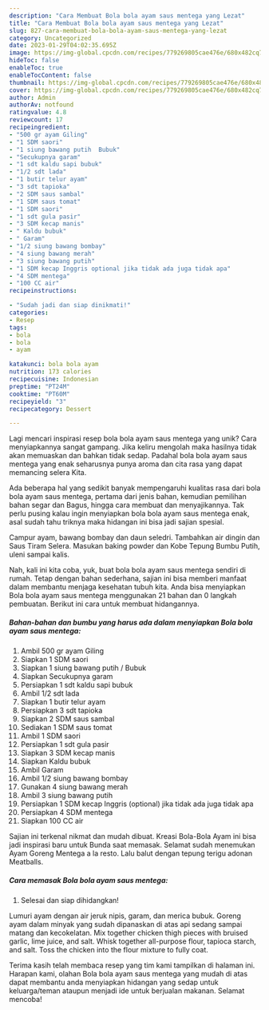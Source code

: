 ```yaml
---
description: "Cara Membuat Bola bola ayam saus mentega yang Lezat"
title: "Cara Membuat Bola bola ayam saus mentega yang Lezat"
slug: 827-cara-membuat-bola-bola-ayam-saus-mentega-yang-lezat
category: Uncategorized
date: 2023-01-29T04:02:35.695Z
image: https://img-global.cpcdn.com/recipes/779269805cae476e/680x482cq70/bola-bola-ayam-saus-mentega-foto-resep-utama.jpg
hideToc: false
enableToc: true
enableTocContent: false
thumbnail: https://img-global.cpcdn.com/recipes/779269805cae476e/680x482cq70/bola-bola-ayam-saus-mentega-foto-resep-utama.jpg
cover: https://img-global.cpcdn.com/recipes/779269805cae476e/680x482cq70/bola-bola-ayam-saus-mentega-foto-resep-utama.jpg
author: Admin
authorAv: notfound
ratingvalue: 4.8
reviewcount: 17
recipeingredient:
- "500 gr ayam Giling"
- "1 SDM saori"
- "1 siung bawang putih  Bubuk"
- "Secukupnya garam"
- "1 sdt kaldu sapi bubuk"
- "1/2 sdt lada"
- "1 butir telur ayam"
- "3 sdt tapioka"
- "2 SDM saus sambal"
- "1 SDM saus tomat"
- "1 SDM saori"
- "1 sdt gula pasir"
- "3 SDM kecap manis"
- " Kaldu bubuk"
- " Garam"
- "1/2 siung bawang bombay"
- "4 siung bawang merah"
- "3 siung bawang putih"
- "1 SDM kecap Inggris optional jika tidak ada juga tidak apa"
- "4 SDM mentega"
- "100 CC air"
recipeinstructions:

- "Sudah jadi dan siap dinikmati!"
categories:
- Resep
tags:
- bola
- bola
- ayam

katakunci: bola bola ayam 
nutrition: 173 calories
recipecuisine: Indonesian
preptime: "PT24M"
cooktime: "PT60M"
recipeyield: "3"
recipecategory: Dessert

---
```





Lagi mencari inspirasi resep bola bola ayam saus mentega yang unik? Cara menyiapkannya sangat gampang. Jika keliru mengolah maka hasilnya tidak akan memuaskan dan bahkan tidak sedap. Padahal bola bola ayam saus mentega yang enak seharusnya punya aroma dan cita rasa yang dapat memancing selera Kita.





Ada beberapa hal yang sedikit banyak mempengaruhi kualitas rasa dari bola bola ayam saus mentega, pertama dari jenis bahan, kemudian pemilihan bahan segar dan Bagus, hingga cara membuat dan menyajikannya. Tak perlu pusing kalau ingin menyiapkan bola bola ayam saus mentega enak,      asal sudah tahu triknya maka hidangan ini bisa jadi sajian spesial.














Campur ayam, bawang bombay dan daun seledri. Tambahkan air dingin dan Saus Tiram Selera. Masukan baking powder dan Kobe Tepung Bumbu Putih, uleni sampai kalis.






Nah, kali ini kita coba, yuk, buat bola bola ayam saus mentega sendiri di rumah. Tetap dengan bahan sederhana, sajian ini bisa memberi manfaat dalam membantu menjaga kesehatan tubuh kita. Anda bisa menyiapkan Bola bola ayam saus mentega menggunakan 21 bahan dan 0 langkah pembuatan. Berikut ini cara untuk membuat hidangannya.

<!--inarticleads1-->

##### Bahan-bahan dan bumbu yang harus ada dalam menyiapkan Bola bola ayam saus mentega:

1. Ambil 500 gr ayam Giling
1. Siapkan 1 SDM saori
1. Siapkan 1 siung bawang putih / Bubuk
1. Siapkan Secukupnya garam
1. Persiapkan 1 sdt kaldu sapi bubuk
1. Ambil 1/2 sdt lada
1. Siapkan 1 butir telur ayam
1. Persiapkan 3 sdt tapioka
1. Siapkan 2 SDM saus sambal
1. Sediakan 1 SDM saus tomat
1. Ambil 1 SDM saori
1. Persiapkan 1 sdt gula pasir
1. Siapkan 3 SDM kecap manis
1. Siapkan  Kaldu bubuk
1. Ambil  Garam
1. Ambil 1/2 siung bawang bombay
1. Gunakan 4 siung bawang merah
1. Ambil 3 siung bawang putih
1. Persiapkan 1 SDM kecap Inggris (optional) jika tidak ada juga tidak apa
1. Persiapkan 4 SDM mentega
1. Siapkan 100 CC air


Sajian ini terkenal nikmat dan mudah dibuat. Kreasi Bola-Bola Ayam ini bisa jadi inspirasi baru untuk Bunda saat memasak. Selamat sudah menemukan Ayam Goreng Mentega a la resto. Lalu balut dengan tepung terigu adonan Meatballs. 

<!--inarticleads2-->

##### Cara memasak Bola bola ayam saus mentega:


1. Selesai dan siap dihidangkan!

Lumuri ayam dengan air jeruk nipis, garam, dan merica bubuk. Goreng ayam dalam minyak yang sudah dipanaskan di atas api sedang sampai matang dan kecokelatan. Mix together chicken thigh pieces with bruised garlic, lime juice, and salt. Whisk together all-purpose flour, tapioca starch, and salt. Toss the chicken into the flour mixture to fully coat. 

Terima kasih telah membaca resep yang tim kami tampilkan di halaman ini. Harapan kami, olahan Bola bola ayam saus mentega yang mudah di atas dapat membantu anda menyiapkan hidangan yang sedap untuk keluarga/teman ataupun menjadi ide untuk berjualan makanan. Selamat mencoba!
